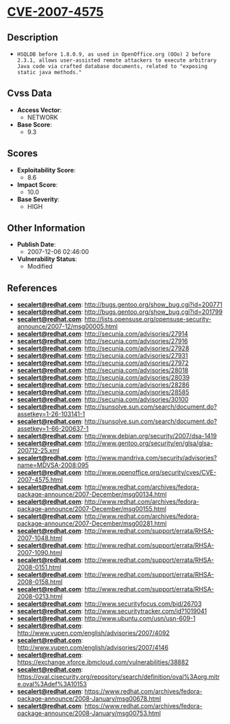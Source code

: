 
# [CVE-2007-4575](http://bugs.gentoo.org/show_bug.cgi?id=200771)

## Description

- `HSQLDB before 1.8.0.9, as used in OpenOffice.org (OOo) 2 before 2.3.1, allows user-assisted remote attackers to execute arbitrary Java code via crafted database documents, related to "exposing static java methods."`

## Cvss Data

- **Access Vector**:
  - NETWORK
- **Base Score**:
  - 9.3

## Scores

- **Exploitability Score**:
  - 8.6
- **Impact Score**:
  - 10.0
- **Base Severity**:
  - HIGH

## Other Information

- **Publish Date**:
  - 2007-12-06 02:46:00
- **Vulnerability Status**:
  - Modified

## References

- **secalert@redhat.com**: http://bugs.gentoo.org/show_bug.cgi?id=200771
- **secalert@redhat.com**: http://bugs.gentoo.org/show_bug.cgi?id=201799
- **secalert@redhat.com**: http://lists.opensuse.org/opensuse-security-announce/2007-12/msg00005.html
- **secalert@redhat.com**: http://secunia.com/advisories/27914
- **secalert@redhat.com**: http://secunia.com/advisories/27916
- **secalert@redhat.com**: http://secunia.com/advisories/27928
- **secalert@redhat.com**: http://secunia.com/advisories/27931
- **secalert@redhat.com**: http://secunia.com/advisories/27972
- **secalert@redhat.com**: http://secunia.com/advisories/28018
- **secalert@redhat.com**: http://secunia.com/advisories/28039
- **secalert@redhat.com**: http://secunia.com/advisories/28286
- **secalert@redhat.com**: http://secunia.com/advisories/28585
- **secalert@redhat.com**: http://secunia.com/advisories/30100
- **secalert@redhat.com**: http://sunsolve.sun.com/search/document.do?assetkey=1-26-103141-1
- **secalert@redhat.com**: http://sunsolve.sun.com/search/document.do?assetkey=1-66-200637-1
- **secalert@redhat.com**: http://www.debian.org/security/2007/dsa-1419
- **secalert@redhat.com**: http://www.gentoo.org/security/en/glsa/glsa-200712-25.xml
- **secalert@redhat.com**: http://www.mandriva.com/security/advisories?name=MDVSA-2008:095
- **secalert@redhat.com**: http://www.openoffice.org/security/cves/CVE-2007-4575.html
- **secalert@redhat.com**: http://www.redhat.com/archives/fedora-package-announce/2007-December/msg00134.html
- **secalert@redhat.com**: http://www.redhat.com/archives/fedora-package-announce/2007-December/msg00155.html
- **secalert@redhat.com**: http://www.redhat.com/archives/fedora-package-announce/2007-December/msg00281.html
- **secalert@redhat.com**: http://www.redhat.com/support/errata/RHSA-2007-1048.html
- **secalert@redhat.com**: http://www.redhat.com/support/errata/RHSA-2007-1090.html
- **secalert@redhat.com**: http://www.redhat.com/support/errata/RHSA-2008-0151.html
- **secalert@redhat.com**: http://www.redhat.com/support/errata/RHSA-2008-0158.html
- **secalert@redhat.com**: http://www.redhat.com/support/errata/RHSA-2008-0213.html
- **secalert@redhat.com**: http://www.securityfocus.com/bid/26703
- **secalert@redhat.com**: http://www.securitytracker.com/id?1019041
- **secalert@redhat.com**: http://www.ubuntu.com/usn/usn-609-1
- **secalert@redhat.com**: http://www.vupen.com/english/advisories/2007/4092
- **secalert@redhat.com**: http://www.vupen.com/english/advisories/2007/4146
- **secalert@redhat.com**: https://exchange.xforce.ibmcloud.com/vulnerabilities/38882
- **secalert@redhat.com**: https://oval.cisecurity.org/repository/search/definition/oval%3Aorg.mitre.oval%3Adef%3A10153
- **secalert@redhat.com**: https://www.redhat.com/archives/fedora-package-announce/2008-January/msg00678.html
- **secalert@redhat.com**: https://www.redhat.com/archives/fedora-package-announce/2008-January/msg00753.html
